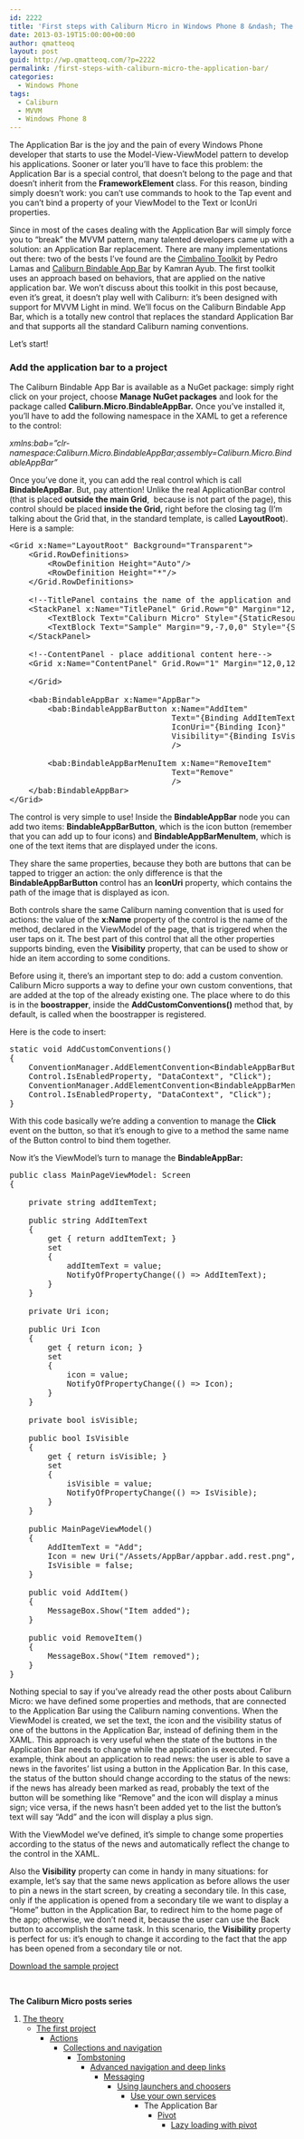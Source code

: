 ```yaml
---
id: 2222
title: 'First steps with Caliburn Micro in Windows Phone 8 &ndash; The Application Bar'
date: 2013-03-19T15:00:00+00:00
author: qmatteoq
layout: post
guid: http://wp.qmatteoq.com/?p=2222
permalink: /first-steps-with-caliburn-micro-the-application-bar/
categories:
  - Windows Phone
tags:
  - Caliburn
  - MVVM
  - Windows Phone 8
---
```

The Application Bar is the joy and the pain of every Windows Phone developer that starts to use the Model-View-ViewModel pattern to develop his applications. Sooner or later you’ll have to face this problem: the Application Bar is a special control, that doesn’t belong to the page and that doesn’t inherit from the **FrameworkElement** class. For this reason, binding simply doesn’t work: you can’t use commands to hook to the Tap event and you can’t bind a property of your ViewModel to the Text or IconUri properties.

Since in most of the cases dealing with the Application Bar will simply force you to “break” the MVVM pattern, many talented developers came up with a solution: an Application Bar replacement. There are many implementations out there: two of the bests I’ve found are the <a href="http://cimbalino.org/" target="_blank">Cimbalino Toolkit</a> by Pedro Lamas and <a href="https://github.com/kamranayub/CaliburnBindableAppBar" target="_blank">Caliburn Bindable App Bar</a> by Kamran Ayub. The first toolkit uses an approach based on behaviors, that are applied on the native application bar. We won’t discuss about this toolkit in this post because, even it’s great, it doesn&#8217;t play well with Caliburn: it’s been designed with support for MVVM Light in mind. We’ll focus on the Caliburn Bindable App Bar, which is a totally new control that replaces the standard Application Bar and that supports all the standard Caliburn naming conventions.

Let’s start!

### Add the application bar to a project

The Caliburn Bindable App Bar is available as a NuGet package: simply right click on your project, choose **Manage NuGet packages** and look for the package called **Caliburn.Micro.BindableAppBar.** Once you’ve installed it, you&#8217;ll have to add the following namespace in the XAML to get a reference to the control:

_xmlns:bab=&#8221;clr-namespace:Caliburn.Micro.BindableAppBar;assembly=Caliburn.Micro.BindableAppBar&#8221;_

Once you’ve done it, you can add the real control which is call **BindableAppBar**. But, pay attention! Unlike the real ApplicationBar control (that is placed **outside the main Grid**,&nbsp; because is not part of the page), this control should be placed **inside the Grid,** right before the closing tag (I’m talking about the Grid that, in the standard template, is called **LayoutRoot**). Here is a sample:

<pre class="brush: xml;">&lt;Grid x:Name="LayoutRoot" Background="Transparent"&gt;
    &lt;Grid.RowDefinitions&gt;
        &lt;RowDefinition Height="Auto"/&gt;
        &lt;RowDefinition Height="*"/&gt;
    &lt;/Grid.RowDefinitions&gt;

    &lt;!--TitlePanel contains the name of the application and page title--&gt;
    &lt;StackPanel x:Name="TitlePanel" Grid.Row="0" Margin="12,17,0,28"&gt;
        &lt;TextBlock Text="Caliburn Micro" Style="{StaticResource PhoneTextNormalStyle}" Margin="12,0"/&gt;
        &lt;TextBlock Text="Sample" Margin="9,-7,0,0" Style="{StaticResource PhoneTextTitle1Style}"/&gt;
    &lt;/StackPanel&gt;

    &lt;!--ContentPanel - place additional content here--&gt;
    &lt;Grid x:Name="ContentPanel" Grid.Row="1" Margin="12,0,12,0"&gt;

    &lt;/Grid&gt;

    &lt;bab:BindableAppBar x:Name="AppBar"&gt;
        &lt;bab:BindableAppBarButton x:Name="AddItem"
                                  Text="{Binding AddItemText}"
                                  IconUri="{Binding Icon}" 
                                  Visibility="{Binding IsVisible, Converter={StaticResource BooleanToVisibilityConverter}}"
                                  /&gt;

        &lt;bab:BindableAppBarMenuItem x:Name="RemoveItem"
                                  Text="Remove"
                                  /&gt;
    &lt;/bab:BindableAppBar&gt;
&lt;/Grid&gt;</pre>

The control is very simple to use! Inside the **BindableAppBar** node you can add two items: **BindableAppBarButton**, which is the icon button (remember that you can add up to four icons) and **BindableAppBarMenuItem**, which is one of the text items that are displayed under the icons.

They share the same properties, because they both are buttons that can be tapped to trigger an action: the only difference is that the **BindableAppBarButton** control has an **IconUri** property, which contains the path of the image that is displayed as icon.

Both controls share the same Caliburn naming convention that is used for actions: the value of the **x:Name** property of the control is the name of the method, declared in the ViewModel of the page, that is triggered when the user taps on it. The best part of this control that all the other properties supports binding, even the **Visibility** property, that can be used to show or hide an item according to some conditions.

Before using it, there’s an important step to do: add a custom convention. Caliburn Micro supports a way to define your own custom conventions, that are added at the top of the already existing one. The place where to do this is in the **boostrapper**, inside the **AddCustomConventions()** method that, by default, is called when the boostrapper is registered.

Here is the code to insert:

<pre class="brush: csharp;">static void AddCustomConventions()
{
    ConventionManager.AddElementConvention&lt;BindableAppBarButton&gt;(
    Control.IsEnabledProperty, "DataContext", "Click");
    ConventionManager.AddElementConvention&lt;BindableAppBarMenuItem&gt;(
    Control.IsEnabledProperty, "DataContext", "Click");
}</pre>

With this code basically we’re adding a convention to manage the **Click** event on the button, so that it’s enough to give to a method the same name of the Button control to bind them together.

Now it’s the ViewModel’s turn to manage the **BindableAppBar:**

<pre class="brush: csharp;">public class MainPageViewModel: Screen
{

    private string addItemText;

    public string AddItemText
    {
        get { return addItemText; }
        set
        {
            addItemText = value;
            NotifyOfPropertyChange(() =&gt; AddItemText);
        }
    }

    private Uri icon;

    public Uri Icon
    {
        get { return icon; }
        set
        {
            icon = value;
            NotifyOfPropertyChange(() =&gt; Icon);
        }
    }

    private bool isVisible;

    public bool IsVisible
    {
        get { return isVisible; }
        set
        {
            isVisible = value;
            NotifyOfPropertyChange(() =&gt; IsVisible);
        }
    }

    public MainPageViewModel()
    {
        AddItemText = "Add";
        Icon = new Uri("/Assets/AppBar/appbar.add.rest.png", UriKind.Relative);
        IsVisible = false;  
    }

    public void AddItem()
    {
        MessageBox.Show("Item added");
    }

    public void RemoveItem()
    {
        MessageBox.Show("Item removed");
    }
}</pre>

Nothing special to say if you’ve already read the other posts about Caliburn Micro: we have defined some properties and methods, that are connected to the Application Bar using the Caliburn naming conventions. When the ViewModel is created, we set the text, the icon and the visibility status of one of the buttons in the Application Bar, instead of defining them in the XAML. This approach is very useful when the state of the buttons in the Application Bar needs to change while the application is executed. For example, think about an application to read news: the user is able to save a news in the favorites&#8217; list using a button in the Application Bar. In this case, the status of the button should change according to the status of the news: if the news has already been marked as read, probably the text of the button will be something like “Remove” and the icon will display a minus sign; vice versa, if the news hasn’t been added yet to the list the button’s text will say “Add” and the icon will display a plus sign.

With the ViewModel we’ve defined, it’s simple to change some properties according to the status of the news and automatically reflect the change to the control in the XAML.

Also the **Visibility** property can come in handy in many situations: for example, let’s say that the same news application as before allows the user to pin a news in the start screen, by creating a secondary tile. In this case, only if the application is opened from a secondary tile we want to display a “Home” button in the Application Bar, to redirect him to the home page of the app; otherwise, we don’t need it, because the user can use the Back button to accomplish the same task. In this scenario, the **Visibility** property is perfect for us: it’s enough to change it according to the fact that the app has been opened from a secondary tile or not.

<div id="scid:fb3a1972-4489-4e52-abe7-25a00bb07fdf:67a4e7b0-af52-4c05-a8c3-a3542dcf12d9" class="wlWriterEditableSmartContent" style="float: none; padding-bottom: 0px; padding-top: 0px; padding-left: 0px; margin: 0px; display: inline; padding-right: 0px">
  <p>
    <a href="http://wp.qmatteoq.com/wp-content/uploads/2013/07/CaliburnMicro_AppBar.zip" target="_blank">Download the sample project</a>
  </p>
</div>

&nbsp;

**The Caliburn Micro posts series**

  1. <a href="http://wp.qmatteoq.com/first-steps-with-caliburn-micro-in-windows-phone-8-the-theory/" target="_blank">The theory</a> 
      * <a href="http://wp.qmatteoq.com/first-steps-with-caliburn-micro-in-windows-phone-8-the-first-project/" target="_blank">The first project</a> 
          * <a href="http://wp.qmatteoq.com/first-steps-with-caliburn-micro-in-windows-phone-8-actions/" target="_blank">Actions</a> 
              * <a href="http://wp.qmatteoq.com/first-steps-with-caliburn-micro-in-windows-phone-8-collections-and-navigation/" target="_blank">Collections and navigation</a> 
                  * <a href="http://wp.qmatteoq.com/first-steps-with-caliburn-micro-in-windows-phone-8-tombstoning/" target="_blank">Tombstoning</a> 
                      * <a href="http://wp.qmatteoq.com/first-steps-with-caliburn-micro-in-windows-phone-8-advanced-navigation-and-deep-links/" target="_blank">Advanced navigation and deep links</a> 
                          * <a href="http://wp.qmatteoq.com/first-steps-with-caliburn-micro-in-windows-phone-8-messaging/" target="_blank">Messaging</a> 
                              * <a href="http://wp.qmatteoq.com/first-steps-with-caliburn-micro-in-windows-phone-8-using-launchers-and-choosers/" target="_blank">Using launchers and choosers</a> 
                                  * <a href="http://wp.qmatteoq.com/first-steps-with-caliburn-micro-use-your-own-services-and-how-to-pass-data-between-different-pages/" target="_blank">Use your own services</a> 
                                      * The Application Bar 
                                          * <a href="http://wp.qmatteoq.com/first-steps-with-caliburn-micro-in-windows-phone-8-pivot/" target="_blank">Pivot</a> 
                                              * [Lazy loading with pivot](http://wp.qmatteoq.com/first-steps-with-caliburn-micro-in-windows-phone-8-lazy-loading-with-pivot/) </ol>